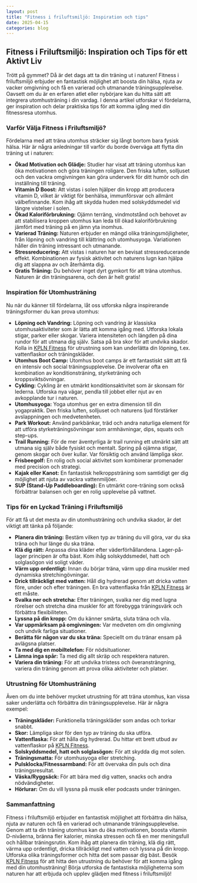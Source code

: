 ```yaml
---
layout: post
title: "Fitness i friluftsmiljö: Inspiration och tips"
date: 2025-04-15
categories: blog
---
```


## Fitness i Friluftsmiljö: Inspiration och Tips för ett Aktivt Liv

Trött på gymmet? Då är det dags att ta din träning ut i naturen! Fitness i friluftsmiljö erbjuder en fantastisk möjlighet att boosta din hälsa, njuta av vacker omgivning och få en varierad och utmanande träningsupplevelse. Oavsett om du är en erfaren atlet eller nybörjare kan du hitta sätt att integrera utomhusträning i din vardag. I denna artikel utforskar vi fördelarna, ger inspiration och delar praktiska tips för att komma igång med din fitnessresa utomhus.

### Varför Välja Fitness i Friluftsmiljö?

Fördelarna med att träna utomhus sträcker sig långt bortom bara fysisk hälsa. Här är några anledningar till varför du borde överväga att flytta din träning ut i naturen:

*   **Ökad Motivation och Glädje:** Studier har visat att träning utomhus kan öka motivationen och göra träningen roligare. Den friska luften, solljuset och den vackra omgivningen kan göra underverk för ditt humör och din inställning till träning.
*   **Vitamin D Boost:** Att vistas i solen hjälper din kropp att producera vitamin D, vilket är viktigt för benhälsa, immunförsvar och allmänt välbefinnande. Kom ihåg att skydda huden med solskyddsmedel vid längre vistelser i solen.
*   **Ökad Kaloriförbrukning:** Ojämn terräng, vindmotstånd och behovet av att stabilisera kroppen utomhus kan leda till ökad kaloriförbrukning jämfört med träning på en jämn yta inomhus.
*   **Varierad Träning:** Naturen erbjuder en mängd olika träningsmöjligheter, från löpning och vandring till klättring och utomhusyoga. Variationen håller din träning intressant och utmanande.
*   **Stressreducering:** Att vistas i naturen har en bevisat stressreducerande effekt. Kombinationen av fysisk aktivitet och naturens lugn kan hjälpa dig att slappna av och återhämta dig.
*   **Gratis Träning:** Du behöver inget dyrt gymkort för att träna utomhus. Naturen är din träningsarena, och den är helt gratis!

### Inspiration för Utomhusträning

Nu när du känner till fördelarna, låt oss utforska några inspirerande träningsformer du kan prova utomhus:

*   **Löpning och Vandring:** Löpning och vandring är klassiska utomhusaktiviteter som är lätta att komma igång med. Utforska lokala stigar, parker eller skogar. Variera intensiteten och längden på dina rundor för att utmana dig själv. Satsa på bra skor för att undvika skador. Kolla in [KPLN Fitness](https://www.kpln.se/category/fitness) för utrustning som kan underlätta din löpning, t.ex. vattenflaskor och träningskläder.
*   **Utomhus Boot Camp:** Utomhus boot camps är ett fantastiskt sätt att få en intensiv och social träningsupplevelse. De involverar ofta en kombination av konditionsträning, styrketräning och kroppsviktsövningar.
*   **Cykling:** Cykling är en utmärkt konditionsaktivitet som är skonsam för lederna. Utforska nya vägar, pendla till jobbet eller njut av en avkopplande tur i naturen.
*   **Utomhusyoga:** Yoga utomhus ger en extra dimension till din yogapraktik. Den friska luften, solljuset och naturens ljud förstärker avslappningen och medvetenheten.
*   **Park Workout:** Använd parkbänkar, träd och andra naturliga element för att utföra styrketräningsövningar som armhävningar, dips, squats och step-ups.
*   **Trail Running:** För de mer äventyrliga är trail running ett utmärkt sätt att utmana sig själv både fysiskt och mentalt. Spring på ojämna stigar, genom skogar och över kullar. Var försiktig och använd lämpliga skor.
*   **Frisbeegolf:** En rolig och social aktivitet som kombinerar promenader med precision och strategi.
*   **Kajak eller Kanot:** En fantastisk helkroppsträning som samtidigt ger dig möjlighet att njuta av vackra vattenmiljöer.
*   **SUP (Stand-Up Paddleboarding):** En utmärkt core-träning som också förbättrar balansen och ger en rolig upplevelse på vattnet.

### Tips för en Lyckad Träning i Friluftsmiljö

För att få ut det mesta av din utomhusträning och undvika skador, är det viktigt att tänka på följande:

*   **Planera din träning:** Bestäm vilken typ av träning du vill göra, var du ska träna och hur länge du ska träna.
*   **Klä dig rätt:** Anpassa dina kläder efter väderförhållandena. Lager-på-lager principen är ofta bäst. Kom ihåg solskyddsmedel, hatt och solglasögon vid soligt väder.
*   **Värm upp ordentligt:** Innan du börjar träna, värm upp dina muskler med dynamiska stretchingövningar.
*   **Drick tillräckligt med vatten:** Håll dig hydrerad genom att dricka vatten före, under och efter träningen. En bra vattenflaska från [KPLN Fitness](https://www.kpln.se/category/fitness) är ett måste.
*   **Svalka ner och stretcha:** Efter träningen, svalka ner dig med lugna rörelser och stretcha dina muskler för att förebygga träningsvärk och förbättra flexibiliteten.
*   **Lyssna på din kropp:** Om du känner smärta, sluta träna och vila.
*   **Var uppmärksam på omgivningen:** Var medveten om din omgivning och undvik farliga situationer.
*   **Berätta för någon var du ska träna:** Speciellt om du tränar ensam på avlägsna platser.
*   **Ta med dig en mobiltelefon:** För nödsituationer.
*   **Lämna inga spår:** Ta med dig allt skräp och respektera naturen.
*   **Variera din träning:** För att undvika tristess och överansträngning, variera din träning genom att prova olika aktiviteter och platser.

### Utrustning för Utomhusträning

Även om du inte behöver mycket utrustning för att träna utomhus, kan vissa saker underlätta och förbättra din träningsupplevelse. Här är några exempel:

*   **Träningskläder:** Funktionella träningskläder som andas och torkar snabbt.
*   **Skor:** Lämpliga skor för den typ av träning du ska utföra.
*   **Vattenflaska:** För att hålla dig hydrerad. Du hittar ett brett utbud av vattenflaskor på [KPLN Fitness](https://www.kpln.se/category/fitness).
*   **Solskyddsmedel, hatt och solglasögon:** För att skydda dig mot solen.
*   **Träningsmatta:** För utomhusyoga eller stretching.
*   **Pulsklocka/Fitnessarmband:** För att övervaka din puls och dina träningsresultat.
*   **Väska/Ryggsäck:** För att bära med dig vatten, snacks och andra nödvändigheter.
*   **Hörlurar:** Om du vill lyssna på musik eller podcasts under träningen.

### Sammanfattning

Fitness i friluftsmiljö erbjuder en fantastisk möjlighet att förbättra din hälsa, njuta av naturen och få en varierad och utmanande träningsupplevelse. Genom att ta din träning utomhus kan du öka motivationen, boosta vitamin D-nivåerna, bränna fler kalorier, minska stressen och få en mer meningsfull och hållbar träningsrutin. Kom ihåg att planera din träning, klä dig rätt, värma upp ordentligt, dricka tillräckligt med vatten och lyssna på din kropp. Utforska olika träningsformer och hitta det som passar dig bäst. Besök [KPLN Fitness](https://www.kpln.se/category/fitness) för att hitta den utrustning du behöver för att komma igång med din utomhusträning! Börja utforska de fantastiska möjligheterna som naturen har att erbjuda och upplev glädjen med fitness i friluftsmiljö!
